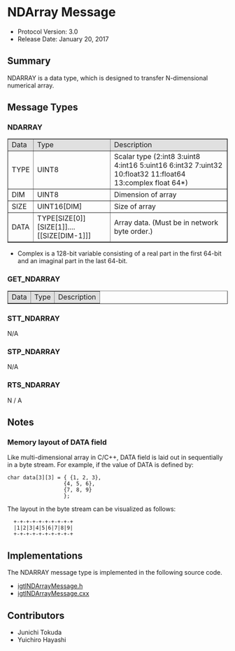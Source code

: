 
NDArray Message
===============

- Protocol Version: 3.0
- Release Date: January 20, 2017

## Summary

NDARRAY is a data type, which is designed to transfer N-dimensional numerical array.


## Message Types

### NDARRAY

<table border="1" cellpadding="5" cellspacing="0" align="center">

<tbody><tr>
<td style="background:#e0e0e0;"> Data
</td><td style="background:#e0e0e0;"> Type
</td><td style="background:#e0e0e0;"> Description
</td></tr>
<tr>
<td align="left"> TYPE
</td><td align="left"> UINT8
</td><td align="left"> Scalar type (2:int8 3:uint8 4:int16 5:uint16 6:int32 7:uint32 10:float32 11:float64 13:complex float 64*)
</td></tr>
<tr>
<td align="left"> DIM
</td><td align="left"> UINT8
</td><td align="left"> Dimension of array
</td></tr>
<tr>
<td align="left"> SIZE
</td><td align="left"> UINT16[DIM]
</td><td align="left"> Size of array
</td></tr>
<tr>
<td align="left"> DATA
</td><td align="left"> TYPE[SIZE[0]][SIZE[1]]....[[SIZE[DIM-1]]]
</td><td align="left"> Array data. (Must be in network byte order.)
</td></tr>
</tbody></table>

* Complex is a 128-bit variable consisting of a real part in the first 64-bit and an imaginal part in the last 64-bit.

### GET_NDARRAY

<table border="1" cellpadding="5" cellspacing="0" align="center">

<tbody><tr>
<td style="background:#e0e0e0;"> Data
</td><td style="background:#e0e0e0;"> Type
</td><td style="background:#e0e0e0;"> Description
</td></tr>
</tbody></table>

### STT_NDARRAY

N/A

### STP_NDARRAY

N/A

### RTS_NDARRAY

N / A


## Notes
### Memory layout of DATA field
Like multi-dimensional array in C/C++, DATA field is laid out in sequentially in a byte stream. For example, if the value of DATA is defined by:

    char data[3][3] = { {1, 2, 3},
                      {4, 5, 6},
                      {7, 8, 9}
                      };

The layout in the byte stream can be visualized as follows:

      +-+-+-+-+-+-+-+-+-+
      |1|2|3|4|5|6|7|8|9|
      +-+-+-+-+-+-+-+-+-+

## Implementations

The NDARRAY message type is implemented in the following source code.

* [igtlNDArrayMessage.h](/Source/igtlNDArrayMessage.h)
* [igtlNDArrayMessage.cxx](/Source/igtlNDArrayMessage.cxx)


## Contributors

* Junichi Tokuda
* Yuichiro Hayashi







